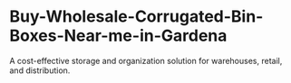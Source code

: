 # Buy-Wholesale-Corrugated-Bin-Boxes-Near-me-in-Gardena
A cost-effective storage and organization solution for warehouses, retail, and distribution.
